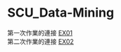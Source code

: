 # SCU_Data-Mining
第一次作業的連接 [EX01](https://github.com/tony020703/SCU_Data-Mining/blob/master/HW01_1.ipynb)  
第二次作業的連接 [EX02](https://github.com/tony020703/SCU_Data-Mining/blob/master/HW01_1.ipynb)
